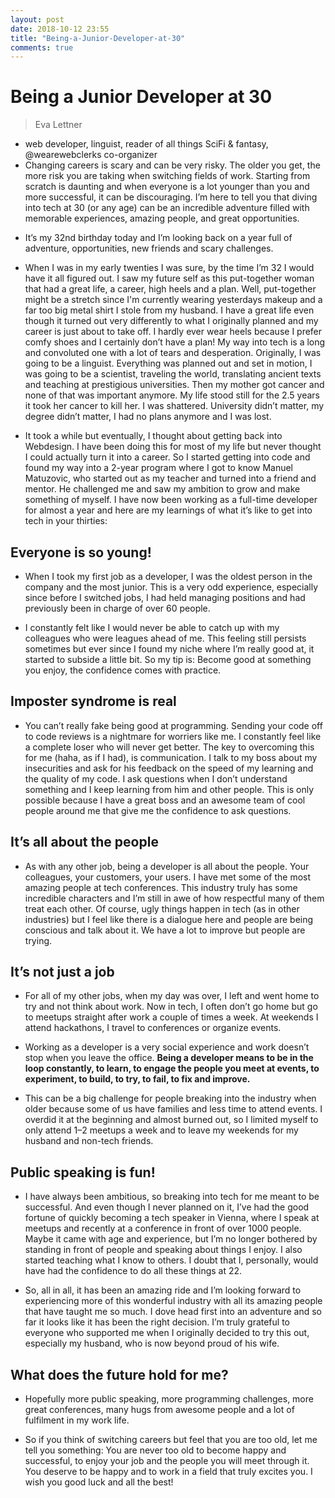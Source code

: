 ```yaml
---
layout: post
date: 2018-10-12 23:55
title: "Being-a-Junior-Developer-at-30"
comments: true
---
```


# Being a Junior Developer at 30
> Eva Lettner
 - web developer, linguist, reader of all things SciFi & fantasy, @wearewebclerks co-organizer
 - Changing careers is scary and can be very risky. The older you get, the more risk you are taking when switching fields of work. Starting from scratch is daunting and when everyone is a lot younger than you and more successful, it can be discouraging. I’m here to tell you that diving into tech at 30 (or any age) can be an incredible adventure filled with memorable experiences, amazing people, and great opportunities.

* It’s my 32nd birthday today and I’m looking back on a year full of adventure, opportunities, new friends and scary challenges.

* When I was in my early twenties I was sure, by the time I’m 32 I would have it all figured out. I saw my future self as this put-together woman that had a great life, a career, high heels and a plan.
Well, put-together might be a stretch since I'm currently wearing yesterdays makeup and a far too big metal shirt I stole from my husband. I have a great life even though it turned out very differently to what I originally planned and my career is just about to take off. I hardly ever wear heels because I prefer comfy shoes and I certainly don’t have a plan!
My way into tech is a long and convoluted one with a lot of tears and desperation. Originally, I was going to be a linguist. Everything was planned out and set in motion, I was going to be a scientist, traveling the world, translating ancient texts and teaching at prestigious universities. Then my mother got cancer and none of that was important anymore. My life stood still for the 2.5 years it took her cancer to kill her. I was shattered. University didn’t matter, my degree didn’t matter, I had no plans anymore and I was lost.

* It took a while but eventually, I thought about getting back into Webdesign. I have been doing this for most of my life but never thought I could actually turn it into a career. So I started getting into code and found my way into a 2-year program where I got to know Manuel Matuzovic, who started out as my teacher and turned into a friend and mentor. He challenged me and saw my ambition to grow and make something of myself.
I have now been working as a full-time developer for almost a year and here are my learnings of what it’s like to get into tech in your thirties:

## Everyone is so young!

* When I took my first job as a developer, I was the oldest person in the company and the most junior. This is a very odd experience, especially since before I switched jobs, I had held managing positions and had previously been in charge of over 60 people.

* I constantly felt like I would never be able to catch up with my colleagues who were leagues ahead of me. This feeling still persists sometimes but ever since I found my niche where I’m really good at, it started to subside a little bit.
So my tip is: Become good at something you enjoy, the confidence comes with practice.

## Imposter syndrome is real

* You can’t really fake being good at programming. Sending your code off to code reviews is a nightmare for worriers like me. I constantly feel like a complete loser who will never get better. The key to overcoming this for me (haha, as if I had), is communication. I talk to my boss about my insecurities and ask for his feedback on the speed of my learning and the quality of my code. I ask questions when I don’t understand something and I keep learning from him and other people. This is only possible because I have a great boss and an awesome team of cool people around me that give me the confidence to ask questions.

## It’s all about the people

* As with any other job, being a developer is all about the people. Your colleagues, your customers, your users.
I have met some of the most amazing people at tech conferences. This industry truly has some incredible characters and I’m still in awe of how respectful many of them treat each other. Of course, ugly things happen in tech (as in other industries) but I feel like there is a dialogue here and people are being conscious and talk about it. We have a lot to improve but people are trying.

## It’s not just a job

* For all of my other jobs, when my day was over, I left and went home to try and not think about work. Now in tech, I often don’t go home but go to meetups straight after work a couple of times a week. At weekends I attend hackathons, I travel to conferences or organize events.

* Working as a developer is a very social experience and work doesn’t stop when you leave the office. **Being a developer means to be in the loop constantly, to learn, to engage the people you meet at events, to experiment, to build, to try, to fail, to fix and improve.**

* This can be a big challenge for people breaking into the industry when older because some of us have families and less time to attend events. I overdid it at the beginning and almost burned out, so I limited myself to only attend 1–2 meetups a week and to leave my weekends for my husband and non-tech friends.

## Public speaking is fun!

* I have always been ambitious, so breaking into tech for me meant to be successful. And even though I never planned on it, I’ve had the good fortune of quickly becoming a tech speaker in Vienna, where I speak at meetups and recently at a conference in front of over 1000 people. Maybe it came with age and experience, but I’m no longer bothered by standing in front of people and speaking about things I enjoy. I also started teaching what I know to others. I doubt that I, personally, would have had the confidence to do all these things at 22.

* So, all in all, it has been an amazing ride and I’m looking forward to experiencing more of this wonderful industry with all its amazing people that have taught me so much. I dove head first into an adventure and so far it looks like it has been the right decision. I’m truly grateful to everyone who supported me when I originally decided to try this out, especially my husband, who is now beyond proud of his wife.

## What does the future hold for me?

* Hopefully more public speaking, more programming challenges, more great conferences, many hugs from awesome people and a lot of fulfilment in my work life.

* So if you think of switching careers but feel that you are too old, let me tell you something: You are never too old to become happy and successful, to enjoy your job and the people you will meet through it. You deserve to be happy and to work in a field that truly excites you. I wish you good luck and all the best!

